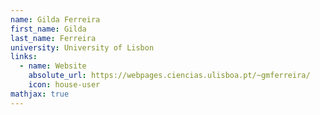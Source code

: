 ```yaml
---
name: Gilda Ferreira
first_name: Gilda
last_name: Ferreira
university: University of Lisbon
links:
  - name: Website
    absolute_url: https://webpages.ciencias.ulisboa.pt/~gmferreira/
    icon: house-user
mathjax: true
---
```

